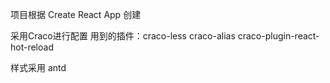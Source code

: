 项目根据 Create React App 创建

采用Craco进行配置
用到的插件：craco-less craco-alias craco-plugin-react-hot-reload

样式采用 antd